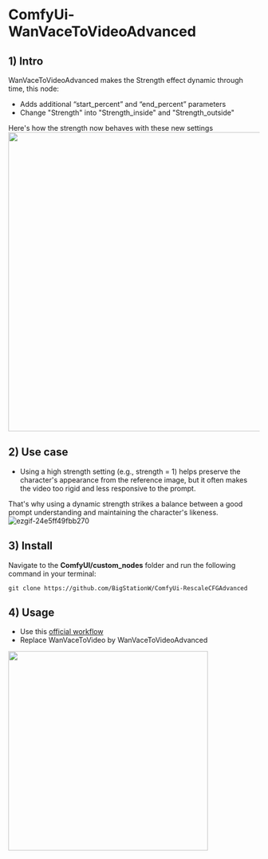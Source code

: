 # ComfyUi-WanVaceToVideoAdvanced

## 1) Intro
WanVaceToVideoAdvanced makes the Strength effect dynamic through time, this node:
- Adds additional “start_percent” and “end_percent” parameters
- Change "Strength" into "Strength_inside" and "Strength_outside"

Here's how the strength now behaves with these new settings
<img src="https://github.com/user-attachments/assets/f0f20bc7-493e-4432-8bce-0bb3751ec3ff" width="600" />

## 2) Use case
- Using a high strength setting (e.g., strength = 1) helps preserve the character's appearance from the reference image, but it often makes the video too rigid and less responsive to the prompt.
  
That's why using a dynamic strength strikes a balance between a good prompt understanding and maintaining the character's likeness.
![ezgif-24e5ff49fbb270](https://github.com/user-attachments/assets/4d305c12-df33-40c9-b0fc-58c425737ec9)

## 3) Install
Navigate to the **ComfyUI/custom_nodes** folder and run the following command in your terminal:

```git clone https://github.com/BigStationW/ComfyUi-RescaleCFGAdvanced```

## 4) Usage
- Use this [official workflow](https://github.com/comfyanonymous/ComfyUI_examples/blob/master/wan/vace_reference_to_video.json)
- Replace WanVaceToVideo by WanVaceToVideoAdvanced

<img src="https://github.com/user-attachments/assets/cf4dc31a-e56d-4b43-abf6-8ecfc2f2fc30" width="400" />

